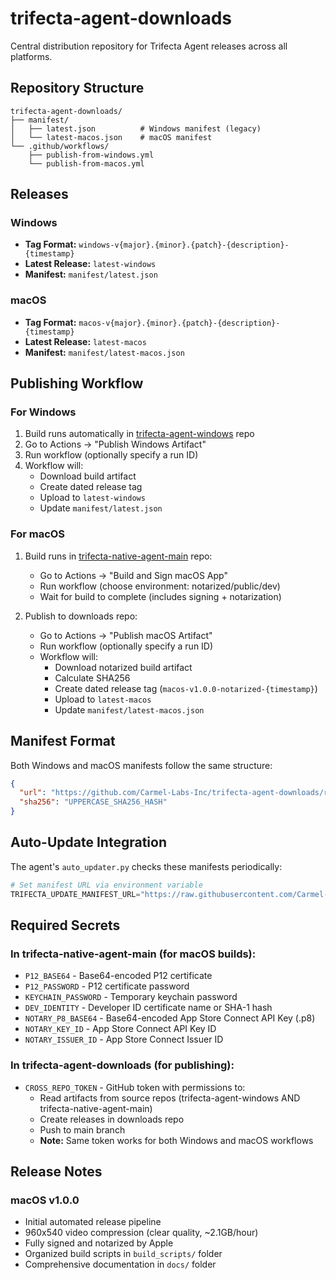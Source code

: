 # trifecta-agent-downloads

Central distribution repository for Trifecta Agent releases across all platforms.

## Repository Structure

```
trifecta-agent-downloads/
├── manifest/
│   ├── latest.json          # Windows manifest (legacy)
│   └── latest-macos.json    # macOS manifest
└── .github/workflows/
    ├── publish-from-windows.yml
    └── publish-from-macos.yml
```

## Releases

### Windows
- **Tag Format:** `windows-v{major}.{minor}.{patch}-{description}-{timestamp}`
- **Latest Release:** `latest-windows`
- **Manifest:** `manifest/latest.json`

### macOS
- **Tag Format:** `macos-v{major}.{minor}.{patch}-{description}-{timestamp}`
- **Latest Release:** `latest-macos`
- **Manifest:** `manifest/latest-macos.json`

## Publishing Workflow

### For Windows

1. Build runs automatically in [trifecta-agent-windows](https://github.com/Carmel-Labs-Inc/trifecta-agent-windows) repo
2. Go to Actions → "Publish Windows Artifact"
3. Run workflow (optionally specify a run ID)
4. Workflow will:
   - Download build artifact
   - Create dated release tag
   - Upload to `latest-windows`
   - Update `manifest/latest.json`

### For macOS

1. Build runs in [trifecta-native-agent-main](https://github.com/Carmel-Labs-Inc/trifecta-native-agent-main) repo:
   - Go to Actions → "Build and Sign macOS App"
   - Run workflow (choose environment: notarized/public/dev)
   - Wait for build to complete (includes signing + notarization)

2. Publish to downloads repo:
   - Go to Actions → "Publish macOS Artifact"
   - Run workflow (optionally specify a run ID)
   - Workflow will:
     - Download notarized build artifact
     - Calculate SHA256
     - Create dated release tag (`macos-v1.0.0-notarized-{timestamp}`)
     - Upload to `latest-macos`
     - Update `manifest/latest-macos.json`

## Manifest Format

Both Windows and macOS manifests follow the same structure:

```json
{
  "url": "https://github.com/Carmel-Labs-Inc/trifecta-agent-downloads/releases/download/{TAG}/TrifectaAgentClient-{Platform}.zip",
  "sha256": "UPPERCASE_SHA256_HASH"
}
```

## Auto-Update Integration

The agent's `auto_updater.py` checks these manifests periodically:

```python
# Set manifest URL via environment variable
TRIFECTA_UPDATE_MANIFEST_URL="https://raw.githubusercontent.com/Carmel-Labs-Inc/trifecta-agent-downloads/main/manifest/latest-macos.json"
```

## Required Secrets

### In trifecta-native-agent-main (for macOS builds):
- `P12_BASE64` - Base64-encoded P12 certificate
- `P12_PASSWORD` - P12 certificate password
- `KEYCHAIN_PASSWORD` - Temporary keychain password
- `DEV_IDENTITY` - Developer ID certificate name or SHA-1 hash
- `NOTARY_P8_BASE64` - Base64-encoded App Store Connect API Key (.p8)
- `NOTARY_KEY_ID` - App Store Connect API Key ID
- `NOTARY_ISSUER_ID` - App Store Connect Issuer ID

### In trifecta-agent-downloads (for publishing):
- `CROSS_REPO_TOKEN` - GitHub token with permissions to:
  - Read artifacts from source repos (trifecta-agent-windows AND trifecta-native-agent-main)
  - Create releases in downloads repo
  - Push to main branch
  - **Note:** Same token works for both Windows and macOS workflows

## Release Notes

### macOS v1.0.0
- Initial automated release pipeline
- 960x540 video compression (clear quality, ~2.1GB/hour)
- Fully signed and notarized by Apple
- Organized build scripts in `build_scripts/` folder
- Comprehensive documentation in `docs/` folder
